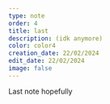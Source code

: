 ```yaml
---
type: note
order: 4
title: last
description: (idk anymore)
color: color4
creation_date: 22/02/2024
edit_date: 22/02/2024
image: false
---
```

Last note hopefully